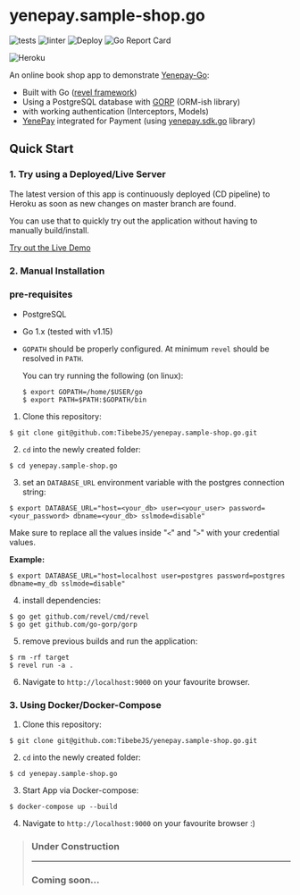 # yenepay.sample-shop.go
![tests](https://github.com/TibebeJS/yenepay.sample-shop.go/workflows/tests/badge.svg)
![linter](https://github.com/TibebeJS/yenepay.sample-shop.go/workflows/linter/badge.svg)
![Deploy](https://github.com/TibebeJS/yenepay.sample-shop.go/workflows/Deploy/badge.svg)
![Go Report Card](https://goreportcard.com/badge/github.com/tibebejs/yenepay.sample-shop.go)

![Heroku](https://heroku-badge.herokuapp.com/?app=yenepay-go-bookshop)

An online book shop app to demonstrate [Yenepay-Go](https://github.com/TibebeJS/yenepay.sdk.go):
- Built with Go ([revel framework](https://github.com/revel/revel))
- Using a PostgreSQL database with [GORP](https://github.com/go-gorp/gorp) (ORM-ish library)
- with working authentication (Interceptors, Models)
- [YenePay](https://www.yenepay.com/) integrated for Payment (using [yenepay.sdk.go](https://github.com/TibebeJS/yenepay.sdk.go) library)

## Quick Start #
### 1. Try using a Deployed/Live Server #
The latest version of this app is continuously deployed (CD pipeline) to Heroku as soon as new changes on master branch are found.

You can use that to quickly try out the application without having to manually build/install.

[Try out the Live Demo](https://yenepay-go-bookshop.herokuapp.com/)

### 2. Manual Installation #
### pre-requisites
 - PostgreSQL
 - Go 1.x (tested with v1.15)
 - `GOPATH` should be properly configured. At minimum `revel` should be resolved in `PATH`.

    You can try running the following (on linux):
    ```
    $ export GOPATH=/home/$USER/go
    $ export PATH=$PATH:$GOPATH/bin
    ```

1. Clone this repository: 
```
$ git clone git@github.com:TibebeJS/yenepay.sample-shop.go.git
```
2. `cd` into the newly created folder:
```
$ cd yenepay.sample-shop.go
```
3. set an `DATABASE_URL` environment variable with the postgres connection string:
```
$ export DATABASE_URL="host=<your_db> user=<your_user> password=<your_password> dbname=<your_db> sslmode=disable"
```
Make sure to replace all the values inside "`<`" and "`>`" with your credential values.

**Example:**
```
$ export DATABASE_URL="host=localhost user=postgres password=postgres dbname=my_db sslmode=disable"
```

4. install dependencies:
```
$ go get github.com/revel/cmd/revel
$ go get github.com/go-gorp/gorp
```
5. remove previous builds and run the application:
```
$ rm -rf target
$ revel run -a .
```
6. Navigate to `http://localhost:9000` on your favourite browser.

### 3. Using Docker/Docker-Compose #

1. Clone this repository:
```
$ git clone git@github.com:TibebeJS/yenepay.sample-shop.go.git
```
2. `cd` into the newly created folder:
```
$ cd yenepay.sample-shop.go
```
3. Start App via Docker-compose:
```
$ docker-compose up --build
```
4. Navigate to `http://localhost:9000` on your favourite browser :)


> ### Under Construction #
> ---
> ### Coming soon...
